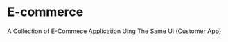 # E-commerce
A Collection of E-Commece Application Uing The Same Ui (Customer App)

<!-- # Sara Sea Food
![1](https://user-images.githubusercontent.com/35670961/144769454-87ef165c-c37b-49d1-bb9a-44da6872b3ed.png)
![2](https://user-images.githubusercontent.com/35670961/144769456-1963ab4e-9c8c-4e9c-9320-7b084f32c1c6.png)
![3](https://user-images.githubusercontent.com/35670961/144769459-ee2fa2d5-fc8a-4170-acc6-ed4164692b10.png)
![4](https://user-images.githubusercontent.com/35670961/144769465-1bdc6c15-12f6-4e05-adfb-ee5b7a736693.png) -->
